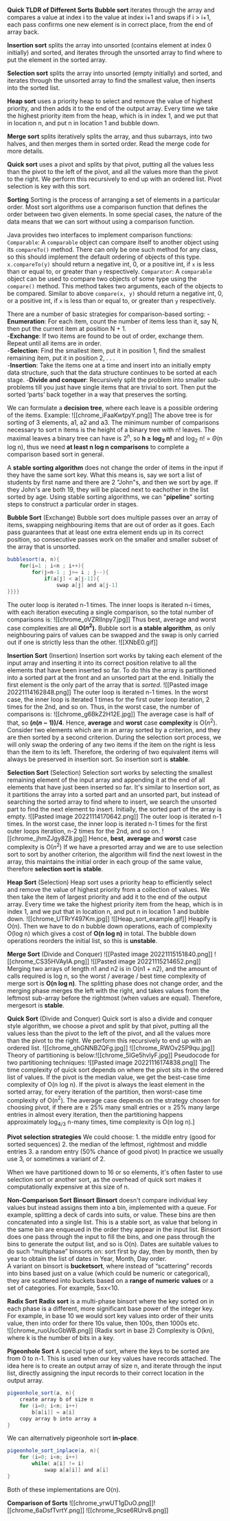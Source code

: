 **Quick TLDR of Different Sorts**
**Bubble sort** iterates through the array and compares a value at index i to the value at index i+1 and swaps if i > i+1, each pass confirms one new element is in correct place, from the end of array back.

**Insertion sort** splits the array into unsorted (contains element at index 0 initially) and sorted, and iterates through the unsorted array to find where to put the element in the sorted array.

**Selection sort** splits the array into unsorted (empty initially) and sorted, and iterates through the unsorted array to find the smallest value, then inserts into the sorted list.

**Heap sort** uses a priority heap to select and remove the value of highest priority, and then adds it to the end of the output array. Every time we take the highest priority item from the heap, which is in index 1, and we put that in location n, and put n in location 1 and bubble down.

**Merge sort** splits iteratively splits the array, and thus subarrays, into two halves, and then merges them in sorted order. Read the merge code for more details.

**Quick sort** uses a pivot and splits by that pivot, putting all the values less than the pivot to the left of the pivot, and all the values more than the pivot to the right. We perform this recursively to end up with an ordered list. Pivot selection is key with this sort.

**Sorting**
Sorting is the process of arranging a set of elements in a particular order. Most sort algorithms use a comparison function that defines the order between two given elements. In some special cases, the nature of the data means that we can sort without using a comparison function.

Java provides two interfaces to implement comparison functions:
`Comparable`: A `comparable` object can compare itself to another object using its `compareTo()` method. There can only be one such method for any class, so this should implement the default ordering of objects of this type. `x.compareTo(y)` should return a negative int, 0, or a positive int, if `x` is less than or equal to, or greater than `y` respectively.
`Comparator`: A `comparable` object can be used to compare two objects of some type using the `compare()` method. This method takes two arguments, each of the objects to be compared. Similar to above `compare(x, y)` should return a negative int, 0, or a positive int, if `x` is less than or equal to, or greater than `y` respectively. 

There are a number of basic strategies for comparison-based sorting:
	-**Enumeration**: For each item, count the number of items less than it, say N, then put the current item at position N + 1.  
	-**Exchange**: If two items are found to be out of order, exchange them. Repeat until all items are in order.  
	-**Selection**: Find the smallest item, put it in position 1, find the smallest remaining item, put it in position 2, . . .  
	-**Insertion**: Take the items one at a time and insert into an initially empty data structure, such that the data structure continues to be sorted at each stage. 
	-**Divide and conquer**: Recursively split the problem into smaller sub-problems till you just have single items that are trivial to sort. Then put the sorted ‘parts’ back together in a way that preserves the sorting.

We can formulate a **decision tree**, where each leave is a possible ordering of the items. Example: 
![[chrome_iFaaKwtpyY.png]]
The above tree is for sorting of 3 elements, a1, a2 and a3.
The minimum number of comparisons necessary to sort n items is the height of a binary tree with n! leaves. The maximal leaves a binary tree can have is $2^h$, so **h $\ge$ log$_2$ n!** and log$_2$ n! = $\Theta$(n log n), thus we need **at least n log n comparisons** to complete a comparison based sort in general.

A **stable sorting algorithm** does not change the order of items in the input if they have the same sort key. What this means is, say we sort a list of students by first name and there are 2 "John"s, and then we sort by age. If they John's are both 19, they will be placed next to eachother in the list sorted by age. 
Using stable sorting algorithms, we can "**pipeline**" sorting steps to construct a particular order in stages.

**Bubble Sort** (Exchange)
Bubble sort does multiple passes over an array of items, swapping neighbouring items that are out of order as it goes. Each pass guarantees that at least one extra element ends up in its correct position, so consecutive passes work on the smaller and smaller subset of the array that is unsorted.
```java
bubblesort(a, n){
	for(i=1 ; i<n ; i++){
		for(j=n-1 ; j>= i ; j--){
			if(a[j] < a[j-1]){
				swap a[j] and a[j-1]
}}}}
```
The outer loop is iterated n-1 times. The inner loops is iterated n-i times, with each iteration executing a single comparison, so the total number of comparisons is:
![[chrome_oVZRIlnpy7.jpg]]
Thus best, average and worst case complexities are all **O($n^2$).** Bubble sort is **a stable algorithm**, as only neighbouring pairs of values can be swapped and the swap is only carried out if one is strictly less than the other.
![[XNbE0.gif]]

**Insertion Sort** (Insertion)
Insertion sort works by taking each element of the input array and inserting it into its correct position relative to all the elements that have been inserted so far. To do this the array is partitioned into a sorted part at the front and an unsorted part at the end. Initially the first element is the only part of the array that is *sorted*. 
![[Pasted image 20221114162848.png]]
The outer loop is iterated n-1 times. In the worst case, the inner loop is iterated 1 times for the first outer loop iteration, 2 times for the 2nd, and so on. Thus, in the worst case, the number of comparisons is:
![[chrome_g6BkZ2H12E.jpg]]
The average case is half of that, so **$(n(n-1))/4$**. Hence, **average** and **worst** case **complexity** is O($n^2$).
Consider two elements which are in an array sorted by a criterion, and they are then sorted by a second criterion. During the selection sort process, we will only swap the ordering of any two items if the item on the right is less than the item to its left. Therefore, the ordering of two equivalent items will always be preserved in insertion sort. So insertion sort is **stable**.

**Selection Sort** (Selection)
Selection sort works by selecting the smallest remaining element of the input array and appending it at the end of all elements that have just been inserted so far. It's similar to Insertion sort, as it partitions the array into a sorted part and an unsorted part, but instead of searching the sorted array to find where to insert, we search the unsorted part to find the next element to insert.
Initially, the sorted part of the array is empty.
![[Pasted image 20221114170642.png]]
The outer loop is iterated n-1 times. In the worst case, the inner loop is iterated n-1 times for the first outer loops iteration, n-2 times for the 2nd, and so on. ![[chrome_jhmZJgy8Z8.jpg]]
Hence, **best**, **average** and **worst** case complexity is O($n^2$)
If we have a presorted array and we are to use selection sort to sort by another criterion, the algorithm will find the next lowest in the array, this maintains the initial order in each group of the same value, therefore **selection sort is** **stable**.

**Heap Sort** (Selection)
Heap sort uses a priority heap to efficiently select and remove the value of highest priority from a collection of values. We then take the item of largest priority and add it to the end of the output array. Every time we take the highest priority item from the heap, which is in index 1, and we put that in location n, and put n in location 1 and bubble down.
![[chrome_UTRrY497Km.jpg]]
![[Heap_sort_example.gif]]
Heapify is O(n). Then we have to do n bubble down operations, each of complexity O(log n) which gives a cost of **O(n log n)** in total. The bubble down operations reorders the initial list, so this is **unstable**.

**Merge Sort** (Divide and Conquer)
![[Pasted image 20221115151840.png]]
 ![[chrome_CS35HVAyIA.png]]
 ![[Pasted image 20221115214652.png]]
Merging two arrays of length n1 and n2 is in O(n1 + n2), and the amount of calls required is log n, so the worst / average / best time complexity of merge sort is **O(n log n)**. 
The splitting phase does not change order, and the merging phase merges the left with the right, and takes values from the leftmost sub-array before the rightmost (when values are equal). Therefore, mergesort is **stable**.

**Quick Sort** (Divide and Conquer)
Quick sort is also a divide and conquer style algorithm, we choose a pivot and split by that pivot, putting all the values less than the pivot to the left of the pivot, and all the values more than the pivot to the right. We perform this recursively to end up with an ordered list.
![[chrome_qhGNNBZQFg.jpg]]
![[chrome_RWOv25P9qu.jpg]]
Theory of partitioning is below:![[chrome_5IGe5hvlyF.jpg]]
Pseudocode for two partitioning techniques:
![[Pasted image 20221116174838.png]]
The time complexity of quick sort depends on where the pivot sits in the ordered list of values. If the pivot is the median value, we get the best-case time complexity of O(n log n). If the pivot is always the least element in the sorted array, for every iteration of the partition, then worst-case time complexity of O(n$^2$).
The average case depends on the strategy chosen for choosing pivot, if there are $\geq$ 25% many small entries or $\geq$ 25% many large entries in almost every iteration, then the partitioning happens approximately log$_{4/3}$ n-many times, time complexity is O(n log n).]

**Pivot selection strategies**
We could choose:
	1. the middle entry (good for sorted sequences)
	2. the median of the leftmost, rightmost and middle entries
	3. a random entry (50% chance of good pivot)
In practice we usually use 3, or sometimes a variant of 2.

When we have partitioned down to 16 or so elements, it's often faster to use selection sort or another sort, as the overhead of quick sort makes it computationally expensive at this size of n.

**Non-Comparison Sort**
**Binsort**
**Binsort** doesn't compare individual key values but instead assigns them into a bin, implemented with a queue. For example, splitting a deck of cards into suits, or value. These bins are then concatenated into a single list. This is a stable sort, as value that belong in the same bin are enqueued in the order they appear in the input list. Binsort does one pass through the input to fill the bins, and one pass through the bins to generate the output list, and so is O(n).
Dates are suitable values to do such “multiphase” binsorts on: sort first by day, then by month, then by year to obtain the list of dates in Year, Month, Day order.  
A variant on binsort is **bucketsort**, where instead of “scattering” records into bins based just on a value (which could be numeric or categorical), they are scattered into buckets based on a **range of numeric** **values** or a set of categories. For example, 5$\le$x<10.

**Radix Sort**
**Radix sort** is a multi-phase binsort where the key sorted on in each phase is a different, more significant base power of the integer key. For example, in base 10 we would sort key values into order of their units value, then into order for there 10s value, then 100s, then 1000s etc.  
![[chrome_ruoUscGbWB.png]]
(Radix sort in base 2)
Complexity is O(kn), where k is the number of bits in a key. 

**Pigeonhole Sort**
A special type of sort, where the keys to be sorted are from 0 to n-1. This is used when our key values have records attached. The idea here is to create an output array of size n, and iterate through the input list, directly assigning the input records to their correct location in the output array.
```java
pigeonhole_sort(a, n){
	create array b of size n
	for (i=0; i<n; i++)
		b[a[i]] = a[i] 
	copy array b into array a
}
```
We can alternatively pigeonhole sort **in-place**.
```java
pigeonhole_sort_inplace(a, n){
	for (i=0; i<n; i++)
		while( a[i] != i)
			swap a[a[i]] and a[i]
}
```
Both of these implementations are O(n).

**Comparison of Sorts**
![[chrome_yrwUT1gDuO.png]]![[chrome_6aDsfTvrtY.png]]
![[chrome_9cse6RUrv8.png]]
